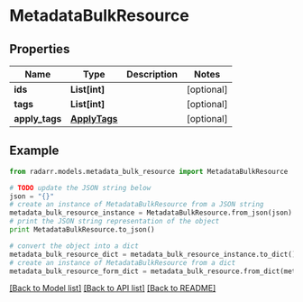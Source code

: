 # MetadataBulkResource


## Properties
Name | Type | Description | Notes
------------ | ------------- | ------------- | -------------
**ids** | **List[int]** |  | [optional] 
**tags** | **List[int]** |  | [optional] 
**apply_tags** | [**ApplyTags**](ApplyTags.md) |  | [optional] 

## Example

```python
from radarr.models.metadata_bulk_resource import MetadataBulkResource

# TODO update the JSON string below
json = "{}"
# create an instance of MetadataBulkResource from a JSON string
metadata_bulk_resource_instance = MetadataBulkResource.from_json(json)
# print the JSON string representation of the object
print MetadataBulkResource.to_json()

# convert the object into a dict
metadata_bulk_resource_dict = metadata_bulk_resource_instance.to_dict()
# create an instance of MetadataBulkResource from a dict
metadata_bulk_resource_form_dict = metadata_bulk_resource.from_dict(metadata_bulk_resource_dict)
```
[[Back to Model list]](../README.md#documentation-for-models) [[Back to API list]](../README.md#documentation-for-api-endpoints) [[Back to README]](../README.md)


